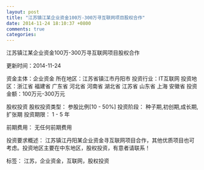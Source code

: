 ```yaml
---
layout: post
title: "江苏镇江某企业资金100万-300万寻互联网项目股权合作"
date: 2014-11-24 18:10:37 +0800
comments: true
categories: 
---
```

江苏镇江某企业资金100万-300万寻互联网项目股权合作



更新时间：2014-11-24

资金主体：企业资金
所在地区：江苏省镇江市丹阳市
投资行业：IT互联网
投资地区：浙江省 福建省 广东省 河北省 河南省 湖北省 江苏省 山东省 上海 安徽省
投资金额：100万元-300万元

股权投资
股权投资类型：
                            参股比例[10 - 50%] 
                                                                                投资阶段：
                            种子期,初创期,成长期,扩张期 
                                                                                                                                        投资期限：
                            1 - 5 年

前期费用：
无任何前期费用

投资要求概述：
江苏镇江丹阳某企业资金寻互联网项目合作，其他优质项目也可考虑。投资地区主要在中东地区，股权投资，有意者请联系！

标签：
江苏，企业资金，互联网，股权投资

